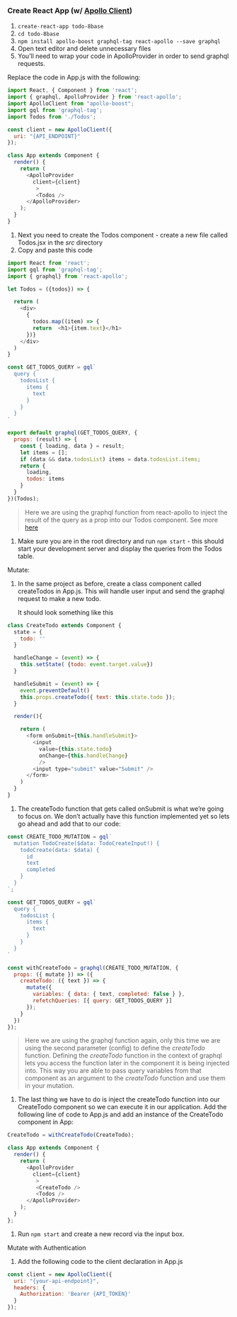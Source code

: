 ### Create React App \(w/ [Apollo Client](https://www.apollographql.com/docs/react/)\)

1. `create-react-app todo-8base`
2. `cd todo-8base`
3. `npm install apollo-boost graphql-tag react-apollo --save graphql`
4. Open text editor and delete unnecessary files
5. You’ll need to wrap your code in ApolloProvider in order to send graphql requests.

Replace the code in App.js with the following:

```javascript
import React, { Component } from 'react';
import { graphql, ApolloProvider } from 'react-apollo';
import ApolloClient from "apollo-boost";
import gql from 'graphql-tag';
import Todos from './Todos';

const client = new ApolloClient({
  uri: "{API_ENDPOINT}"
});

class App extends Component {
  render() {
    return (
      <ApolloProvider
        client={client}
         >
         <Todos />
      </ApolloProvider>
    );
  }
}
```

1. Next you need to create the Todos component - create a new file called Todos.jsx in the _src_ directory
2. Copy and paste this code

```javascript
import React from 'react';
import gql from 'graphql-tag';
import { graphql} from 'react-apollo';

let Todos = ({todos}) => {

  return (
    <div>
      {
        todos.map((item) => {
        return  <h1>{item.text}</h1>
      })}
    </div>
  )
}

const GET_TODOS_QUERY = gql`
  query {
    todosList {
      items {
        text
      }
    }
  }
`

export default graphql(GET_TODOS_QUERY, {
  props: (result) => {
    const { loading, data } = result;
    let items = [];
    if (data && data.todosList) items = data.todosList.items;
    return {
      loading,
      todos: items
    }
  }
})(Todos);
```

> Here we are using the graphql function from react-apollo to inject the result of the query as a prop into our Todos component. See more [here](https://www.apollographql.com/docs/react/basics/setup#graphql)

1. Make sure you are in the root directory and run `npm start` - this should start your development server and display the queries from the Todos table.

Mutate:

1. In the same project as before, create a class component called createTodos in App.js. This will handle user input and send the graphql request to make a new todo.

   It should look something like this

```javascript
class CreateTodo extends Component {
  state = {
    todo: ''
  }

  handleChange = (event) => {
    this.setState( {todo: event.target.value})
  }

  handleSubmit = (event) => {
    event.preventDefault()
    this.props.createTodo({ text: this.state.todo });
  }

  render(){

    return (
      <form onSubmit={this.handleSubmit}>
        <input
          value={this.state.todo}
          onChange={this.handleChange}
          />
        <input type="submit" value="Submit" />
      </form>
    )
  }
}
```

1. The createTodo function that gets called onSubmit is what we’re going to focus on. We don’t actually have this function implemented yet so lets go ahead and add that to our code:

```javascript
const CREATE_TODO_MUTATION = gql`
  mutation TodoCreate($data: TodoCreateInput!) {
    todoCreate(data: $data) {
      id
      text
      completed
    }
  }
`;

const GET_TODOS_QUERY = gql`
  query {
    todosList {
      items {
        text
      }
    }
  }
`

const withCreateTodo = graphql(CREATE_TODO_MUTATION, {
  props: ({ mutate }) => ({
    createTodo: ({ text }) => {
      mutate({
        variables: { data: { text, completed: false } },
        refetchQueries: [{ query: GET_TODOS_QUERY }]
      });
    }
  })
});
```

> Here we are using the graphql function again, only this time we are using the second parameter \(config\) to define the _createTodo_ function. Defining the _createTodo_ function in the context of graphql lets you access the function later in the component it is being injected into. This way you are able to pass query variables from that component as an argument to the _createTodo_ function and use them in your mutation.

1. The last thing we have to do is inject the createTodo function into our CreateTodo component so we can execute it in our application. Add the following line of code to App.js and add an instance of the CreateTodo component in App:

```javascript
CreateTodo = withCreateTodo(CreateTodo);

class App extends Component {
  render() {
    return (
      <ApolloProvider
        client={client}
         >
         <CreateTodo />
         <Todos />
      </ApolloProvider>
    );
  }
};
```

1. Run `npm start` and create a new record via the input box.

Mutate with Authentication

1. Add the following code to the client declaration in App.js 

```javascript
const client = new ApolloClient({
  uri: "{your-api-endpoint}",
  headers: {
    Authorization: 'Bearer {API_TOKEN}'
  }
});
```